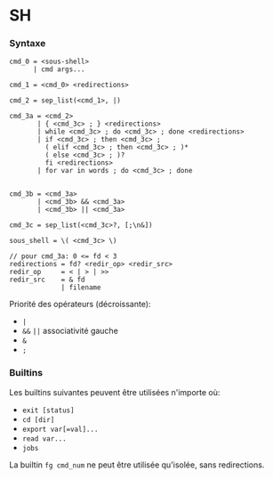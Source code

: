 # SH

### Syntaxe

```
cmd_0 = <sous-shell>
      | cmd args...

cmd_1 = <cmd_0> <redirections>

cmd_2 = sep_list(<cmd_1>, |)

cmd_3a = <cmd_2>
       | { <cmd_3c> ; } <redirections>
       | while <cmd_3c> ; do <cmd_3c> ; done <redirections>
	   | if <cmd_3c> ; then <cmd_3c> ;
	     ( elif <cmd_3c> ; then <cmd_3c> ; )*
		 ( else <cmd_3c> ; )?
		 fi <redirections>
	   | for var in words ; do <cmd_3c> ; done


cmd_3b = <cmd_3a>
       | <cmd_3b> && <cmd_3a>
       | <cmd_3b> || <cmd_3a>

cmd_3c = sep_list(<cmd_3c>?, [;\n&])

sous_shell = \( <cmd_3c> \)
            
// pour cmd_3a: 0 <= fd < 3
redirections = fd? <redir_op> <redir_src>
redir_op     = < | > | >>
redir_src    = & fd
             | filename

```

Priorité des opérateurs (décroissante):

 - `|`
 - `&&` `||` associativité gauche
 - `&` 
 - `;`

### Builtins

Les builtins suivantes peuvent être utilisées n'importe où:

- `exit [status]`
- `cd [dir]`
- `export var[=val]...`
- `read var...`
- `jobs`

La builtin `fg cmd_num` ne peut être utilisée qu'isolée, sans redirections.
